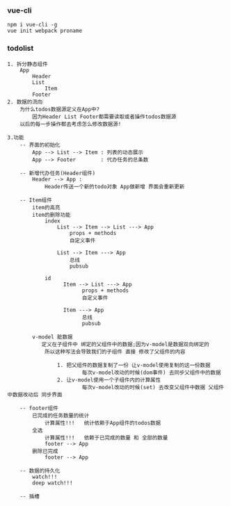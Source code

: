 ### vue-cli
    npm i vue-cli -g
    vue init webpack proname

### todolist
    1. 拆分静态组件
        App
            Header
            List
                Item
            Footer
    2. 数据的流向
        为什么todos数据源定义在App中?
            因为Header List Footer都需要读取或者操作todos数据源
        以后的每一步操作都去考虑怎么修改数据源!

    3.功能
        -- 界面的初始化
            App --> List --> Item : 列表的动态展示
            App --> Footer        : 代办任务的总条数

        -- 新增代办任务(Header组件)
            Header --> App :
                Header传送一个新的todo对象 App做新增 界面会重新更新

        -- Item组件
            item的高亮
            item的删除功能
                index
                    List --> Item --> List ---> App
                        props + methods
                        自定义事件

                    List --> Item ---> App
                        总线
                        pubsub

                id
                      Item --> List ---> App
                            props + methods
                            自定义事件

                      Item ---> App
                            总线
                            pubsub

            v-model 脏数据
               定义在子组件中 绑定的父组件中的数据;因为v-model是数据双向绑定的
                所以这种写法会导致我们的子组件 直接 修改了父组件的内容

                    1. 把父组件的数据复制了一份 让v-model使用复制的这一份数据
                            每次v-model改动的时候(dom事件) 去同步父组件中的数据
                    2. 让v-model使用一个子组件内的计算属性
                            每次v-model改动的时候(set) 去改变父组件中数据 父组件中数据改动后 同步界面

        -- footer组件
            已完成的任务数量的统计
                计算属性!!!   统计依赖于App组件的todos数据
            全选
                计算属性!!!   依赖于已完成的数量 和 全部的数量
                footer --> App
            删除已完成
                footer --> App

        -- 数据的持久化
            watch!!!
            deep watch!!!

        -- 插槽



